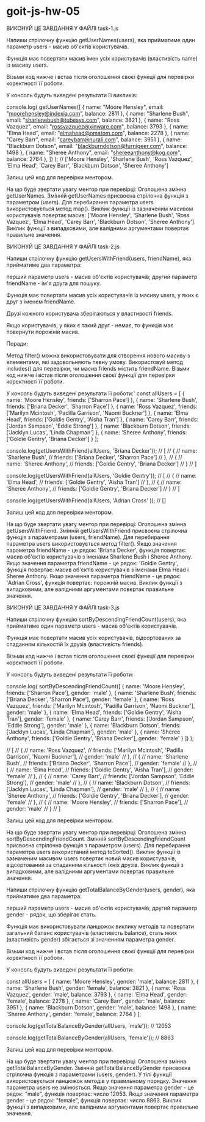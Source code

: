 # goit-js-hw-05

<!-- Задача 1. Імена користувачів -->

ВИКОНУЙ ЦЕ ЗАВДАННЯ У ФАЙЛІ task-1.js

Напиши стрілочну функцію getUserNames(users), яка прийматиме один параметр users - масив об'єктів користувачів.

Функція має повертати масив імен усіх користувачів (властивість name) із масиву users.

Візьми код нижче і встав після оголошення своєї функції для перевірки коректності її роботи.

У консоль будуть виведені результати її викликів:

console.log(
  getUserNames([
  {
    name: "Moore Hensley",
    email: "moorehensley@indexia.com",
    balance: 2811
  },
  {
    name: "Sharlene Bush",
    email: "sharlenebush@tubesys.com",
    balance: 3821
  },
  {
    name: "Ross Vazquez",
    email: "rossvazquez@xinware.com",
    balance: 3793
  },
  {
    name: "Elma Head",
    email: "elmahead@omatom.com",
    balance: 2278
  },
  {
    name: "Carey Barr",
    email: "careybarr@nurali.com",
    balance: 3951
  },
  {
    name: "Blackburn Dotson",
    email: "blackburndotson@furnigeer.com",
    balance: 1498
  },
  {
    name: "Sheree Anthony",
    email: "shereeanthony@kog.com",
    balance: 2764
  },
])
); // ['Moore Hensley', 'Sharlene Bush', 'Ross Vazquez', 'Elma Head', 'Carey Barr', 'Blackburn Dotson', 'Sheree Anthony']

Залиш цей код для перевірки ментором.

На що буде звертати увагу ментор при перевірці:
Оголошена змінна getUserNames.
Змінній getUserNames присвоєна стрілочна функція з параметром (users).
Для перебирання параметра users використовується метод map().
Виклик функції із зазначеним масивом користувачів повертає масив: ['Moore Hensley', 'Sharlene Bush', 'Ross Vazquez', 'Elma Head',
'Carey Barr', 'Blackburn Dotson', 'Sheree Anthony'].
Виклик функції з випадковими, але валідними аргументами повертає правильне значення.

<!-- Задача 2. Користувачі з другом -->

ВИКОНУЙ ЦЕ ЗАВДАННЯ У ФАЙЛІ task-2.js

Напиши стрілочну функцію getUsersWithFriend(users, friendName), яка прийматиме два параметра:

перший параметр users - масив об'єктів користувачів;
другий параметр friendName - ім'я друга для пошуку.

Функція має повертати масив усіх користувачів із масиву users, у яких є друг з іменем friendName.

Друзі кожного користувача зберігаються у властивості friends.

Якщо користувачів, у яких є такий друг - немає, то функція має повернути порожній масив.

Поради:

Метод filter() можна використовувати для створення нового масиву з елементами, які задовольняють певну умову.
Використовуй метод includes() для перевірки, чи масив friends містить friendName.
Візьми код нижче і встав після оголошення своєї функції для перевірки коректності її роботи.

У консоль будуть виведені результати її роботи:'
const allUsers = [
  {
    name: 'Moore Hensley',
    friends: ['Sharron Pace']
  },
  {
    name: 'Sharlene Bush',
    friends: ['Briana Decker', 'Sharron Pace']
  },
  {
    name: 'Ross Vazquez',
    friends: ['Marilyn Mcintosh', 'Padilla Garrison', 'Naomi Buckner']
  },
  {
    name: 'Elma Head',
    friends: ['Goldie Gentry', 'Aisha Tran']
  },
  {
    name: 'Carey Barr',
    friends: ['Jordan Sampson', 'Eddie Strong']
  },
  {
    name: 'Blackburn Dotson',
    friends: ['Jacklyn Lucas', 'Linda Chapman']
  },
  {
    name: 'Sheree Anthony',
    friends: ['Goldie Gentry', 'Briana Decker']
  }
];

console.log(getUsersWithFriend(allUsers, 'Briana Decker')); 
// [
//   {
//     name: 'Sharlene Bush',
//     friends: ['Briana Decker', 'Sharron Pace']
//   },
//   {
//     name: 'Sheree Anthony',
//     friends: ['Goldie Gentry', 'Briana Decker']
//   }
// ]

console.log(getUsersWithFriend(allUsers, 'Goldie Gentry'));
// [
//   {
//     name: 'Elma Head',
//     friends: ['Goldie Gentry', 'Aisha Tran']
//   },
//   {
//     name: 'Sheree Anthony',
//     friends: ['Goldie Gentry', 'Briana Decker']
//   }
// ]

console.log(getUsersWithFriend(allUsers, 'Adrian Cross' )); // []

Залиш цей код для перевірки ментором.

На що буде звертати увагу ментор при перевірці:
Оголошена змінна getUsersWithFriend.
Змінній getUsersWithFriend присвоєна стрілочна функція з параметрами (users, friendName).
Для перебирання параметра users використовується метод filter().
Якщо значення параметра friendName - це рядок: 'Briana Decker', функція повертає: масив об'єктів користувачів з іменами
Sharlene Bush і Sheree Anthony.
Якщо значення параметра friendName - це рядок: 'Goldie Gentry', функція повертає: масив об'єктів користувачів з іменами
Elma Head і Sheree Anthony.
Якщо значення параметра friendName - це рядок: 'Adrian Cross', функція повертає: порожній масив.
Виклик функції з випадковими, але валідними аргументами повертає правильне значення.

<!-- Задача 3. Сортування за кількістю друзів -->

ВИКОНУЙ ЦЕ ЗАВДАННЯ У ФАЙЛІ task-3.js

Напиши стрілочну функцію sortByDescendingFriendCount(users), яка прийматиме один параметр users - масив об'єктів користувачів.

Функція має повертати масив усіх користувачів, відсортованих за спаданням кількостій їх друзів (властивість friends).

Візьми код нижче і встав після оголошення своєї функції для перевірки коректності її роботи.

У консоль будуть виведені результати її роботи:

console.log(
  sortByDescendingFriendCount([
    {
      name: 'Moore Hensley',
      friends: ['Sharron Pace'],
      gender: 'male'
    },
    {
      name: 'Sharlene Bush',
      friends: ['Briana Decker', 'Sharron Pace'],
      gender: 'female'
    },
    {
      name: 'Ross Vazquez',
      friends: ['Marilyn Mcintosh', 'Padilla Garrison', 'Naomi Buckner'],
      gender: 'male'
    },
    {
      name: 'Elma Head',
      friends: ['Goldie Gentry', 'Aisha Tran'],
      gender: 'female'
    },
    {
      name: 'Carey Barr',
      friends: ['Jordan Sampson', 'Eddie Strong'],
      gender: 'male'
    },
    {
      name: 'Blackburn Dotson',
      friends: ['Jacklyn Lucas', 'Linda Chapman'],
      gender: 'male'
    },
    {
      name: 'Sheree Anthony',
      friends: ['Goldie Gentry', 'Briana Decker'],
      gender: 'female'
    }
  ])
);

// [
//   {
//     name: 'Ross Vazquez',
//     friends: ['Marilyn Mcintosh', 'Padilla Garrison', 'Naomi Buckner'],
//     gender: 'male'
//   },
//   {
//     name: 'Sharlene Bush',
//     friends: ['Briana Decker', 'Sharron Pace'],
//     gender: 'female'
//   },
//   {
//     name: 'Elma Head',
//     friends: ['Goldie Gentry', 'Aisha Tran'],
//     gender: 'female'
//   },
//   {
//     name: 'Carey Barr',
//     friends: ['Jordan Sampson', 'Eddie Strong'],
//     gender: 'male'
//   },
//   {
//     name: 'Blackburn Dotson',
//     friends: ['Jacklyn Lucas', 'Linda Chapman'],
//     gender: 'male'
//   },
//   {
//     name: 'Sheree Anthony',
//     friends: ['Goldie Gentry', 'Briana Decker'],
//     gender: 'female'
//   },
//   {
//     name: 'Moore Hensley',
//     friends: ['Sharron Pace'],
//     gender: 'male'
//   }
// ]

Залиш цей код для перевірки ментором.

На що буде звертати увагу ментор при перевірці:
Оголошена змінна sortByDescendingFriendCount.
Змінній sortByDescendingFriendCount присвоєна стрілочна функція з параметром (users).
Для перебирання параметра users використаний метод toSorted().
Виклик функції із зазначеним масивом users повертає новий масив користувачів, відсортований за спаданням кількості їхніх друзів.
Виклик функції з випадковими, але валідними аргументами повертає правильне значення.

<!-- Задача 4. Загальний баланс -->

Напиши стрілочну функцію getTotalBalanceByGender(users, gender), яка прийматиме два параметра:

перший параметр users - масив об'єктів користувачів;
другий параметр gender - рядок, що зберігає стать.

Функція має використовувати ланцюжок виклику методів та повертати загальний баланс користувачів (властивість balance),
стать яких (властивість gender) збігається зі значенням параметра gender.

Візьми код нижче і встав після оголошення своєї функції для перевірки коректності її роботи.

У консоль будуть виведені результати її роботи:

const allUsers = [
    {
    name: 'Moore Hensley',
    gender: 'male',
    balance: 2811
  },
  {
    name: 'Sharlene Bush',
    gender: 'female',
    balance: 3821
  },
  {
    name: 'Ross Vazquez',
    gender: 'male',
    balance: 3793
  },
  {
    name: 'Elma Head',
    gender: 'female',
    balance: 2278
  },
  {
    name: 'Carey Barr',
    gender: 'male',
    balance: 3951
  },
  {
    name: 'Blackburn Dotson',
    gender: 'male',
    balance: 1498
  },
  {
    name: 'Sheree Anthony',
    gender: 'female',
    balance: 2764
  }
];

console.log(getTotalBalanceByGender(allUsers, 'male')); // 12053

console.log(getTotalBalanceByGender(allUsers, 'female')); // 8863

Залиш цей код для перевірки ментором.

На що буде звертати увагу ментор при перевірці:
Оголошена змінна getTotalBalanceByGender.
Змінній getTotalBalanceByGender присвоєна стрілочна функція з параметрами (users, gender).
У тілі функції використовується ланцюжок методів у правильному порядку.
Значення параметра users не змінюється.
Якщо значення параметра gender - це рядок: "male", функція повертає: число 12053.
Якщо значення параметра gender - це рядок: "female", функція повертає: число 8863.
Виклик функції з випадковими, але валідними аргументами повертає правильне значення.